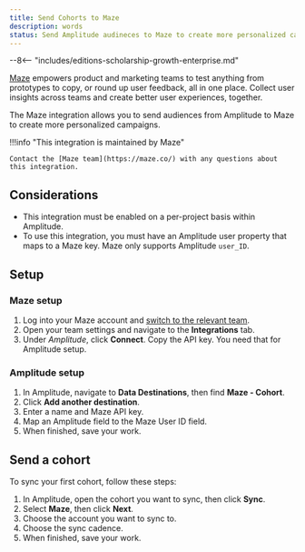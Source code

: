 ```yaml
---
title: Send Cohorts to Maze
description: words
status: Send Amplitude audineces to Maze to create more personalized campaigns.
---
```

--8<-- "includes/editions-scholarship-growth-enterprise.md"

[Maze](https://maze.co/) empowers product and marketing teams to test anything from prototypes to copy, or round up user feedback, all in one place. Collect user insights across teams and create better user experiences, together.

The Maze integration allows you to send audiences from Amplitude to Maze to create more personalized campaigns.

!!!info "This integration is maintained by Maze"
    
    Contact the [Maze team](https://maze.co/) with any questions about this integration.

## Considerations

- This integration must be enabled on a per-project basis within Amplitude.
- To use this integration, you must have an Amplitude user property that maps to a Maze key. Maze only supports Amplitude `user_ID`. 

## Setup

### Maze setup

1. Log into your Maze account and [switch to the relevant team](https://help.maze.co/hc/en-us/articles/4651328987155-Switching-between-teams).
2. Open your team settings and navigate to the **Integrations** tab.
3. Under *Amplitude*, click **Connect**. Copy the API key. You need that for Amplitude setup.

### Amplitude setup

1. In Amplitude, navigate to **Data Destinations**, then find **Maze - Cohort**.
2. Click **Add another destination**.
3. Enter a name and Maze API key.
4. Map an Amplitude field to the Maze User ID field.
5. When finished, save your work.

## Send a cohort

To sync your first cohort, follow these steps:

1. In Amplitude, open the cohort you want to sync, then click **Sync**.
2. Select **Maze**, then click **Next**.
3. Choose the account you want to sync to.
4. Choose the sync cadence.
5. When finished, save your work.